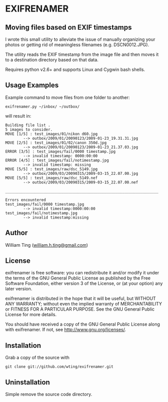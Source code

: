 # EXIFRENAMER

## Moving files based on EXIF timestamps

I wrote this small utility to alleviate the issue of manually organizing your photos or getting rid of meaningless filenames (e.g. DSCN0012.JPG).

The utility reads the EXIF timestamp from the image file and then moves it to a destination directory based on that data.

Requires python v2.6+ and supports Linux and Cygwin bash shells.

## Usage Examples

Example command to move files from one folder to another:

    exifrenamer.py ~/inbox/ ~/outbox/

will result in:

    Building file list .
    5 images to consider.
    MOVE [1/5] : test_images/01/nikon d60.jpg
            --> outbox/2009/01/20090123/2009-01-23_19.31.31.jpg
    MOVE [2/5] : test_images/01/02/canon 350d.jpg
            --> outbox/2009/01/20090123/2009-01-23_21.37.03.jpg
    ERROR [3/5] : test_images/fail/0000 timestamp.jpg
            --> invalid timestamp: 0000:00:00
    ERROR [4/5] : test_images/fail/notimestamp.jpg
            --> invalid timestamp: missing
    MOVE [5/5] : test_images/raw/dsc_5149.jpg
            --> outbox/2009/03/20090315/2009-03-15_22.07.00.jpg
    MOVE [5/5] : test_images/raw/dsc_5149.nef
            --> outbox/2009/03/20090315/2009-03-15_22.07.00.nef

    ____________________________________________________________________

    Errors encountered
    test_images/fail/0000 timestamp.jpg
            --> invalid timestamp:0000:00:00
    test_images/fail/notimestamp.jpg
            --> invalid timestamp:missing

## Author

William Ting (william.h.ting@gmail.com)

## License

exifrenamer is free software: you can redistribute it and/or modify
it under the terms of the GNU General Public License as published by
the Free Software Foundation, either version 3 of the License, or
(at your option) any later version.

exifrenamer is distributed in the hope that it will be useful,
but WITHOUT ANY WARRANTY; without even the implied warranty of
MERCHANTABILITY or FITNESS FOR A PARTICULAR PURPOSE.  See the
GNU General Public License for more details.

You should have received a copy of the GNU General Public License
along with exifrenamer.  If not, see <http://www.gnu.org/licenses/>.

## Installation

Grab a copy of the source with

    git clone git://github.com/wting/exifrenamer.git

## Uninstallation

Simple remove the source code directory.
